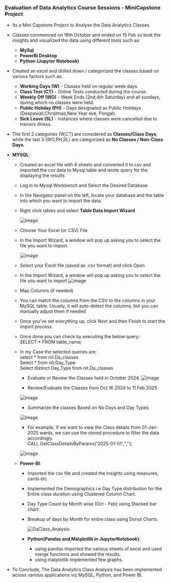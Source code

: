 ### Evaluation of Data Analytics Course Sessions - MiniCapstone Project
- Its a Mini Capstone Project to Analyse the Data Analytics Classes.
- Classes commenced on 16th October and ended on 15 Feb so took the insights and visualized the data using different tools such as:<br/> 
  - **MySql**<br/> 
  - **PowerBi Desktop** <br/> 
  - **Python (Jupyter Notebook)** <br/> 
 - Created an excel and drilled down / categorized the classes based on various factors such as:<br/>
     - **Working Days (W)**  - Classes held on regular week days.<br/>
     - **Class Test  (CT)** - Online Tests conducted during the course.<br/>
     - **Weekly Off  (WO)** - Week Ends (2nd,4th Saturday) and all sundays, during which no classes were held.<br/>
     - **Public Holiday (PH)** - Days designated as Public Holidays (Deepawali,Christmas,New Year eve, Pongal).<br/>
     - **Sick Leave  (SL)**  - Instances where classes were cancelled due to trainers illness.<br/>
  - The first 2 categories (W,CT) are considered as **Classes/Class Days**, while the last 3 (WO,PH,SL) are categorized as **No Classes / Non-Class Days**. 
 - **MYSQL**:
      - Created an excel file with 6 sheets and converted it to csv and imported the csv data to Mysql table and wrote query for the displaying the results
      - Log in to Mysql Workbench and Select the Desired Database
      - In the Navigator panel on the left, locate your database and the table into which you want to import the data.
      - Right click tables and select **Table Data Import Wizard**
   
        ![image](https://github.com/user-attachments/assets/1f53b8be-e2c3-4c47-8cd2-25a8082efaa3)

      - Choose Your Excel (or CSV) File
      - In the Import Wizard, a window will pop up asking you to select the file you want to import

        ![image](https://github.com/user-attachments/assets/a19a0e10-d985-4f02-9c25-8c4ba4176962)

      - Select your Excel file (saved as .csv format) and click Open
      - In the Import Wizard, a window will pop up asking you to select the file you want to import
      ![image](https://github.com/user-attachments/assets/3c6daced-4a8b-4990-aec2-dd43cda89e90)
      - Map Columns (if needed)
      - You can match the columns from the CSV to the columns in your MySQL table. Usually, it will auto-detect the columns, but you can manually adjust them if              needed
      - Once you’ve set everything up, click Next and then Finish to start the import process.
      - Once done you can check by executing the below query:<br/>
        SELECT * FROM table_name;
      - In my Case the selected queries are:<br/>
        select * from nit.Da_classes<br/>
        Select * from nit.Day_Type<br/>
        Select distinct Day_Type from  nit.Da_classes<br/>
  
        - Evaluate or Review the Classes held in October 2024. 
        ![image](https://github.com/user-attachments/assets/4baad950-4a0f-4895-affe-01d2380662db)

        - Review/Evaluate the Classes from Oct 16 2024 to 11 Feb 2025
          
        ![image](https://github.com/user-attachments/assets/dfe75bd4-0408-4e63-947b-aa76144b0256)

        - Summarize the classes Based on No Days and Day Types

        ![image](https://github.com/user-attachments/assets/78b29e61-7a72-4cf6-bd05-f7b85db0d382)

        - For example, if we want to view the Class details from 01-Jan-2025 wards, we can use the stored procedure to filter the data accordingly.<br/>
          CALL GetClassDetailsByParams('2025-01-01','','');
          
        ![image](https://github.com/user-attachments/assets/a37db78e-2b40-4356-8102-f5176e08effe)
         
    - **Power-BI**:
      - Imported the csv file and created the insights using measures, cards etc
      - Implemented the Demographics i.e Day Type distribution for the Entire class duration using Clustered Column Chart.
      - Day Type Count by Month wise (Oct - Feb) using Stacked bar chart
      - Breakup of days by Month for entire class using Donut Charts.

        ![DaClass_Analysis](https://github.com/user-attachments/assets/77d408b9-c593-4307-943f-6889da8f0ba9)

      - **Python(Pandas and Matplotlib in JupyterNotebook)**:
        -  using pandas imported the various sheets of excel and used merge functions and showed the results.
        -  using matplotlib implemented few graphs.

- To Conclude, The Data Analytics Class Analysis has been implemented across various applications viz MySQL, Python, and Power BI.


      
